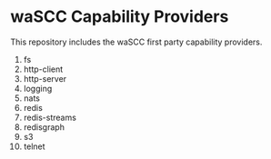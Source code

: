 # waSCC Capability Providers

This repository includes the waSCC first party capability providers.

1. fs
1. http-client
1. http-server
1. logging
1. nats
1. redis
1. redis-streams
1. redisgraph
1. s3
1. telnet

